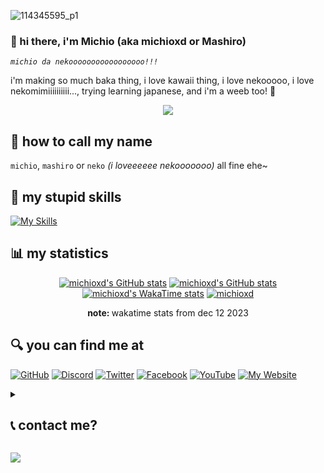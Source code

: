 ![114345595_p1](https://github.com/user-attachments/assets/4d5bbfe8-b410-4bca-b57a-c4a5a1c7a0de)

### 👋 hi there, i'm Michio (aka michioxd or Mashiro)

*`michio da nekooooooooooooooooo!!!`*

i'm making so much baka thing, i love kawaii thing, i love nekooooo, i love nekomimiiiiiiiiii..., trying learning japanese, and i'm a weeb too! 🌸

<p align="center">
  <img src="https://user-images.githubusercontent.com/80969068/234179258-4482e388-f800-4809-8f93-2441d2aaaac9.gif" />
</p>

## 🤙 how to call  my name

`michio`, `mashiro` or `neko` *(i loveeeeee nekooooooo)* all fine ehe~

## 🚀 my stupid skills

[![My Skills](https://skillicons.dev/icons?i=js,ts,cs,go,cpp,php,sass,nodejs,react,materialui,mongodb,mysql,dotnet,ps,pr)](https://skillicons.dev)

## 📊 my statistics

<p align="center">
<a href="https://github.com/anuraghazra/github-readme-stats"><img src="https://github-readme-stats.vercel.app/api?username=michioxd&amp;theme=dracula&amp;show_icons=true&amp;count_private=true" alt="michioxd&#39;s GitHub stats"></a> <a href="https://github.com/anuraghazra/github-readme-stats"><img src="https://github-readme-stats.vercel.app/api/top-langs/?username=michioxd&amp;theme=dracula&amp;layout=compact&amp;count_private=true" alt="michioxd&#39;s GitHub stats"></a> <a href="https://github.com/anuraghazra/github-readme-stats"><img src="https://github-readme-stats.vercel.app/api/wakatime?username=michioxd&amp;theme=dracula&amp;layout=compact&amp;show_icons=true" alt="michioxd&#39;s WakaTime stats"></a>
<a href="https://github.com/ryo-ma/github-profile-trophy"><img src="https://github-profile-trophy.vercel.app/?username=michioxd&theme=onedark" alt="michioxd" /></a>
  <p align="center"><b>note: </b>wakatime stats from dec 12 2023</p>
  
</p>

## 🔍 you can find me at

[![GitHub](https://user-images.githubusercontent.com/80969068/205474459-a95b9c58-8e7d-43b0-a79c-388ce8a4a652.png)](https://github.com/michioxd)
[![Discord](https://user-images.githubusercontent.com/80969068/234183022-72de9c77-814d-4b2e-9596-d79ad13cb1cd.png)](https://discord.com/users/536175851247501347)
[![Twitter](https://user-images.githubusercontent.com/80969068/205474549-25c6b73a-90ef-43e4-9879-c98015e67d71.png)](https://twitter.com/michioxd)
[![Facebook](https://user-images.githubusercontent.com/80969068/205474577-956db2c3-b7c0-410a-b653-c65653e9a93d.png)](https://fb.com/michioxd)
[![YouTube](https://user-images.githubusercontent.com/80969068/205474800-48c30fbd-036c-4f5b-85a8-f41e7cebbc4c.png)](https://www.youtube.com/@michioxd)
[![My Website](https://user-images.githubusercontent.com/80969068/205474654-817a8eda-fb6b-45c2-b398-f0b08ae7adcc.png)](https://michioxd.github.io)

<Details>
<Summary><h2>📞 contact me?</h2></summary>

- email: [neko@michioxd.ch](mailto:neko@michioxd.ch)
- discord: [michioxd (formerly known as `michioxd☆彡#5144`)](https://discord.com/users/536175851247501347)
- telegram: [michioxd](https://t.me/michioxd)
- matrix: [@michioxd:matrix.org](https://matrix.to/#/@michioxd:matrix.org?via=matrix.org) [deprecated]

[see more](./contact.md) or **[donate](https://github.com/michioxd/michioxd/blob/main/contact.md#donation)**

p/s: i won't and **never** reply any pm from **Facebook Messenger**. thanks!
</Details>

![](https://komarev.com/ghpvc/?username=michioxd)
